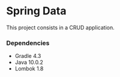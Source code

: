 # Spring Data
This project consists in a CRUD application.

### Dependencies
 - Gradle 4.3
 - Java 10.0.2
 - Lombok 1.8